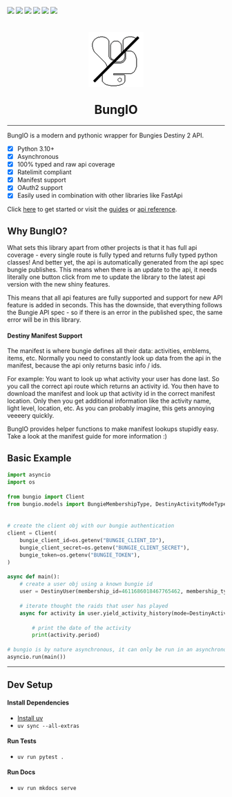 [![](https://img.shields.io/pypi/v/bungio?label=Version&logo=pypi)](https://pypi.org/project/bungio/)
[![](https://img.shields.io/pypi/dm/bungio?label=Downloads&logo=pypi)](https://pypi.org/project/bungio/)
[![](https://img.shields.io/readthedocs/bungio?label=Docs&logo=readthedocs)](https://bungio.readthedocs.io/en/latest/)
![](https://img.shields.io/badge/Python-3.10+-1081c1?logo=python)
[![](https://img.shields.io/github/actions/workflow/status/Kigstn/BungIO/ruff_formating.yml?branch=master&logo=github&label=Ruff%20Formatting)](https://github.com/Kigstn/BungIO/actions/workflows/ruff_formating.yml)
[![](https://img.shields.io/github/actions/workflow/status/Kigstn/BungIO/ruff_linting.yml?branch=master&logo=github&label=Ruff%20Linting)](https://github.com/Kigstn/BungIO/actions/workflows/ruff_linting.yml)

<h1 align="center">
    <p>
        <img src="https://raw.githubusercontent.com/Kigstn/BungIO/master/docs/src/images/favicon.png" alt="BungIO Logo">
    </p>
    BungIO
</h1>

---

BungIO is a modern and pythonic wrapper for Bungies Destiny 2 API.

- [X] Python 3.10+
- [X] Asynchronous
- [X] 100% typed and raw api coverage
- [X] Ratelimit compliant
- [X] Manifest support
- [X] OAuth2 support
- [X] Easily used in combination with other libraries like FastApi

Click [here](https://bungio.readthedocs.io/en/latest/installation) to get started or visit
the [guides](https://bungio.readthedocs.io/en/latest/Guides/basic)
or [api reference](https://bungio.readthedocs.io/en/latest/API%20Reference/client/).

## Why BungIO?

What sets this library apart from other projects is that it has full api coverage - every single route is fully typed and returns fully typed python classes! And better yet, the api is automatically generated from the api spec bungie publishes. This means when there is an update to the api, it needs literally one button click from me to update the library to the latest api version with the new shiny features.

This means that all api features are fully supported and support for new API feature is added in seconds. This has the downside, that everything follows the Bungie API spec - so if there is an error in the published spec, the same error will be in this library.

#### Destiny Manifest Support

The manifest is where bungie defines all their data: activities, emblems, items, etc. Normally you need to constantly look up data from the api in the manifest, because the api only returns basic info / ids.

For example: You want to look up what activity your user has done last. So you call the correct api route which returns an activity id. You then have to download the manifest and look up that activity id in the correct manifest location. Only then you get additional information like the activity name, light level, location, etc. As you can probably imagine, this gets annoying veeeery quickly.

BungIO provides helper functions to make manifest lookups stupidly easy. Take a look at the manifest guide for more information :) 

## Basic Example

```py
import asyncio
import os

from bungio import Client
from bungio.models import BungieMembershipType, DestinyActivityModeType, DestinyUser


# create the client obj with our bungie authentication
client = Client(
    bungie_client_id=os.getenv("BUNGIE_CLIENT_ID"),
    bungie_client_secret=os.getenv("BUNGIE_CLIENT_SECRET"),
    bungie_token=os.getenv("BUNGIE_TOKEN"),
)

async def main():
    # create a user obj using a known bungie id
    user = DestinyUser(membership_id=4611686018467765462, membership_type=BungieMembershipType.TIGER_STEAM)

    # iterate thought the raids that user has played
    async for activity in user.yield_activity_history(mode=DestinyActivityModeType.RAID):

        # print the date of the activity
        print(activity.period)

# bungio is by nature asynchronous, it can only be run in an asynchronous context
asyncio.run(main())
```
---

## Dev Setup

#### Install Dependencies
- [Install uv](https://docs.astral.sh/uv/getting-started/installation/)
- `uv sync --all-extras`

#### Run Tests
- `uv run pytest .`

#### Run Docs
- `uv run mkdocs serve`

